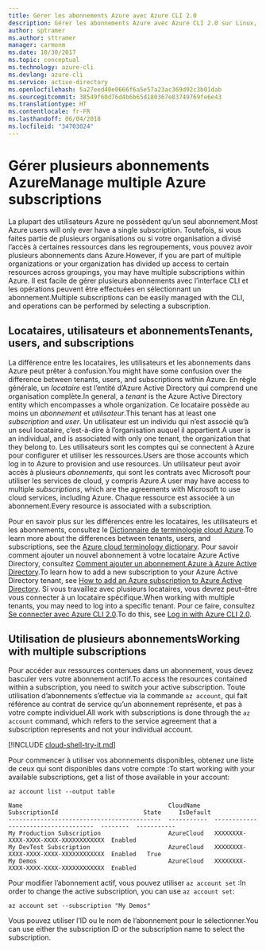 ```yaml
---
title: Gérer les abonnements Azure avec Azure CLI 2.0
description: Gérer les abonnements Azure avec Azure CLI 2.0 sur Linux, Mac ou Windows.
author: sptramer
ms.author: sttramer
manager: carmonm
ms.date: 10/30/2017
ms.topic: conceptual
ms.technology: azure-cli
ms.devlang: azure-cli
ms.service: active-directory
ms.openlocfilehash: 5a27eed40e0666f6a5e57a23ac369d92c3b01dab
ms.sourcegitcommit: 38549f60d76d4b6b65d180367e83749769fe6e43
ms.translationtype: HT
ms.contentlocale: fr-FR
ms.lasthandoff: 06/04/2018
ms.locfileid: "34703024"
---
```

# <a name="manage-multiple-azure-subscriptions"></a><span data-ttu-id="d1aec-103">Gérer plusieurs abonnements Azure</span><span class="sxs-lookup"><span data-stu-id="d1aec-103">Manage multiple Azure subscriptions</span></span>

<span data-ttu-id="d1aec-104">La plupart des utilisateurs Azure ne possèdent qu’un seul abonnement.</span><span class="sxs-lookup"><span data-stu-id="d1aec-104">Most Azure users will only ever have a single subscription.</span></span> <span data-ttu-id="d1aec-105">Toutefois, si vous faites partie de plusieurs organisations ou si votre organisation a divisé l’accès à certaines ressources dans les regroupements, vous pouvez avoir plusieurs abonnements dans Azure.</span><span class="sxs-lookup"><span data-stu-id="d1aec-105">However, if you are part of multiple organizations or your organization has divided up access to certain resources across groupings, you may have multiple subscriptions within Azure.</span></span> <span data-ttu-id="d1aec-106">Il est facile de gérer plusieurs abonnements avec l’interface CLI et les opérations peuvent être effectuées en sélectionnant un abonnement.</span><span class="sxs-lookup"><span data-stu-id="d1aec-106">Multiple subscriptions can be easily managed with the CLI, and operations can be performed by selecting a subscription.</span></span>

## <a name="tenants-users-and-subscriptions"></a><span data-ttu-id="d1aec-107">Locataires, utilisateurs et abonnements</span><span class="sxs-lookup"><span data-stu-id="d1aec-107">Tenants, users, and subscriptions</span></span>

<span data-ttu-id="d1aec-108">La différence entre les locataires, les utilisateurs et les abonnements dans Azure peut prêter à confusion.</span><span class="sxs-lookup"><span data-stu-id="d1aec-108">You might have some confusion over the difference between tenants, users, and subscriptions within Azure.</span></span> <span data-ttu-id="d1aec-109">En règle générale, un _locataire_ est l’entité d’Azure Active Directory qui comprend une organisation complète.</span><span class="sxs-lookup"><span data-stu-id="d1aec-109">In general, a _tenant_ is the Azure Active Directory entity which encompasses a whole organization.</span></span> <span data-ttu-id="d1aec-110">Ce locataire possède au moins un _abonnement_ et _utilisateur_.</span><span class="sxs-lookup"><span data-stu-id="d1aec-110">This tenant has at least one _subscription_ and _user_.</span></span> <span data-ttu-id="d1aec-111">Un utilisateur est un individu qui n’est associé qu’à un seul locataire, c’est-à-dire à l’organisation auquel il appartient.</span><span class="sxs-lookup"><span data-stu-id="d1aec-111">A user is an individual, and is associated with only one tenant, the organization that they belong to.</span></span> <span data-ttu-id="d1aec-112">Les utilisateurs sont les comptes qui se connectent à Azure pour configurer et utiliser les ressources.</span><span class="sxs-lookup"><span data-stu-id="d1aec-112">Users are those accounts which log in to Azure to provision and use resources.</span></span> <span data-ttu-id="d1aec-113">Un utilisateur peut avoir accès à plusieurs _abonnements_, qui sont les contrats avec Microsoft pour utiliser les services de cloud, y compris Azure.</span><span class="sxs-lookup"><span data-stu-id="d1aec-113">A user may have access to multiple _subscriptions_, which are the agreements with Microsoft to use cloud services, including Azure.</span></span> <span data-ttu-id="d1aec-114">Chaque ressource est associée à un abonnement.</span><span class="sxs-lookup"><span data-stu-id="d1aec-114">Every resource is associated with a subscription.</span></span>

<span data-ttu-id="d1aec-115">Pour en savoir plus sur les différences entre les locataires, les utilisateurs et les abonnements, consultez le [Dictionnaire de terminologie cloud Azure](/azure/azure-glossary-cloud-terminology).</span><span class="sxs-lookup"><span data-stu-id="d1aec-115">To learn more about the differences between tenants, users, and subscriptions, see the [Azure cloud terminology dictionary](/azure/azure-glossary-cloud-terminology).</span></span>
<span data-ttu-id="d1aec-116">Pour savoir comment ajouter un nouvel abonnement à votre locataire Azure Active Directory, consultez [Comment ajouter un abonnement Azure à Azure Active Directory](/azure/active-directory/active-directory-how-subscriptions-associated-directory).</span><span class="sxs-lookup"><span data-stu-id="d1aec-116">To learn how to add a new subscription to your Azure Active Directory tenant, see [How to add an Azure subscription to Azure Active Directory](/azure/active-directory/active-directory-how-subscriptions-associated-directory).</span></span>
<span data-ttu-id="d1aec-117">Si vous travaillez avec plusieurs locataires, vous devrez peut-être vous connecter à un locataire spécifique.</span><span class="sxs-lookup"><span data-stu-id="d1aec-117">When working with multiple tenants, you may need to log into a specific tenant.</span></span> <span data-ttu-id="d1aec-118">Pour ce faire, consultez [Se connecter avec Azure CLI 2.0](/cli/azure/authenticate-azure-cli).</span><span class="sxs-lookup"><span data-stu-id="d1aec-118">To do this, see [Log in with Azure CLI 2.0](/cli/azure/authenticate-azure-cli).</span></span>

## <a name="working-with-multiple-subscriptions"></a><span data-ttu-id="d1aec-119">Utilisation de plusieurs abonnements</span><span class="sxs-lookup"><span data-stu-id="d1aec-119">Working with multiple subscriptions</span></span>

<span data-ttu-id="d1aec-120">Pour accéder aux ressources contenues dans un abonnement, vous devez basculer vers votre abonnement actif.</span><span class="sxs-lookup"><span data-stu-id="d1aec-120">To access the resources contained within a subscription, you need to switch your active subscription.</span></span> <span data-ttu-id="d1aec-121">Toute utilisation d’abonnements s’effectue via la commande `az account`, qui fait référence au contrat de service qu’un abonnement représente, et pas à votre compte individuel.</span><span class="sxs-lookup"><span data-stu-id="d1aec-121">All work with subscriptions is done through the `az account` command, which refers to the service agreement that a subscription represents and not your individual account.</span></span>

[!INCLUDE [cloud-shell-try-it.md](includes/cloud-shell-try-it.md)]

<span data-ttu-id="d1aec-122">Pour commencer à utiliser vos abonnements disponibles, obtenez une liste de ceux qui sont disponibles dans votre compte :</span><span class="sxs-lookup"><span data-stu-id="d1aec-122">To start working with your available subscriptions, get a list of those available in your account:</span></span>

```azurecli-interactive
az account list --output table
```

```Output
Name                                         CloudName    SubscriptionId                        State     IsDefault
-------------------------------------------  -----------  ------------------------------------  --------  -----------
My Production Subscription                   AzureCloud   XXXXXXXX-XXXX-XXXX-XXXX-XXXXXXXXXXXX  Enabled
My DevTest Subscription                      AzureCloud   XXXXXXXX-XXXX-XXXX-XXXX-XXXXXXXXXXXX  Enabled   True
My Demos                                     AzureCloud   XXXXXXXX-XXXX-XXXX-XXXX-XXXXXXXXXXXX  Enabled
```

<span data-ttu-id="d1aec-123">Pour modifier l’abonnement actif, vous pouvez utiliser `az account set` :</span><span class="sxs-lookup"><span data-stu-id="d1aec-123">In order to change the active subscription, you can use `az account set`:</span></span>

```azurecli-interactive
az account set --subscription "My Demos"
```

<span data-ttu-id="d1aec-124">Vous pouvez utiliser l’ID ou le nom de l’abonnement pour le sélectionner.</span><span class="sxs-lookup"><span data-stu-id="d1aec-124">You can use either the subscription ID or the subscription name to select the subscription.</span></span>
